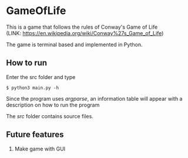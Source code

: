 # GameOfLife

This is a game that follows the rules of Conway's Game of Life  
(LINK: https://en.wikipedia.org/wiki/Conway%27s_Game_of_Life)

The game is terminal based and implemented in Python.

## How to run

Enter the src folder and type

```
$ python3 main.py -h
```

Since the program uses *argparse*, an information table will appear with a description on how to run the program

The *src* folder contains source files.

## Future features

1. Make game with GUI
